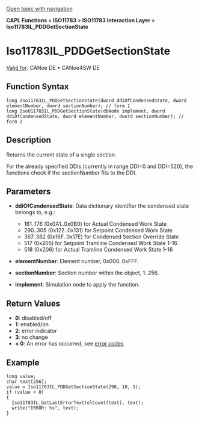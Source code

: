 [Open topic with navigation](../../../../../../CANoeDEFamily.htm#Topics/CAPLFunctions/ISO11783/ISOInteractionLayer/Functions/CAPLfunctionIso11783ILPDDGetSectionState.md)

**CAPL Functions** » **ISO11783** » **ISO11783 Interaction Layer** » **Iso11783IL_PDDGetSectionState**

# Iso11783IL_PDDGetSectionState

[Valid for](../../../../Shared/FeatureAvailability.md): CANoe DE • CANoe4SW DE

## Function Syntax

```plaintext
long Iso11783IL_PDDGetSectionState(dword ddiOfCondensedState, dword elementNumber, dword sectionNumber); // form 1
long IsoO11783IL_PDDGetSectionState(dbNode implement, dword ddiOfCondensedState, dword elementNumber, dword sectionNumber); // form 2
```

## Description

Returns the current state of a single section.

For the already specified DDIs (currently in range DDI=0 and DDI=520), the functions check if the sectionNumber fits to the DDI.

## Parameters

- **ddiOfCondensedState**: Data dictionary identifier the condensed state belongs to, e.g.:
  - 161..176 (0x0A1..0x0B0) for Actual Condensed Work State
  - 290..305 (0x122..0x131) for Setpoint Condensed Work State
  - 367..382 (0x16F..0x17E) for Condensed Section Override State
  - 517 (0x205) for Setpoint Tramline Condensed Work State 1-16
  - 518 (0x206) for Actual Tramline Condensed Work State 1-16

- **elementNumber**: Element number, 0x000..0xFFF.

- **sectionNumber**: Section number within the object, 1..256.

- **implement**: Simulation node to apply the function.

## Return Values

- **0**: disabled/off
- **1**: enabled/on
- **2**: error indicator
- **3**: no change
- **< 0**: An error has occurred, see [error codes](../../../CAPLfunctionsISOj1939ErrorCodes.md)

## Example

```plaintext
long value;
char text[256];
value = Iso11783IL_PDDGetSectionState(290, 10, 1);
if (value < 0)
{
  Iso11783IL_GetLastErrorText(elCount(text), text);
  write("ERROR: %s", text);
}
```
